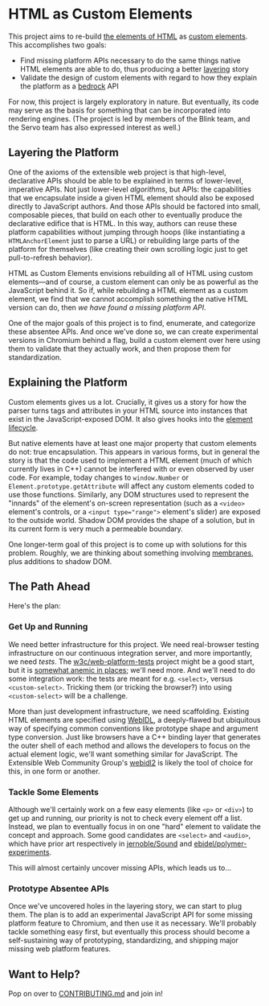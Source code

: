 # HTML as Custom Elements

This project aims to re-build [the elements of HTML](http://www.whatwg.org/specs/web-apps/current-work/multipage/indices.html#elements-3) as [custom elements](http://w3c.github.io/webcomponents/spec/custom/). This accomplishes two goals:

- Find missing platform APIs necessary to do the same things native HTML elements are able to do, thus producing a better [layering](http://infrequently.org/2012/11/layers-of-confusion/) story
- Validate the design of custom elements with regard to how they explain the platform as a [bedrock](http://infrequently.org/2012/04/bedrock/) API

For now, this project is largely exploratory in nature. But eventually, its code may serve as the basis for something that can be incorporated into rendering engines. (The project is led by members of the Blink team, and the Servo team has also expressed interest as well.)

## Layering the Platform

One of the axioms of the extensible web project is that high-level, declarative APIs should be able to be explained in terms of lower-level, imperative APIs. Not just lower-level _algorithms_, but APIs: the capabilities that we encapsulate inside a given HTML element should also be exposed directly to JavaScript authors. And those APIs should be factored into small, composable pieces, that build on each other to eventually produce the declarative edifice that is HTML. In this way, authors can reuse these platform capabilities without jumping through hoops (like instantiating a `HTMLAnchorElement` just to parse a URL) or rebuilding large parts of the platform for themselves (like creating their own scrolling logic just to get pull-to-refresh behavior).

HTML as Custom Elements envisions rebuilding all of HTML using custom elements—and of course, a custom element can only be as powerful as the JavaScript behind it. So if, while rebuilding a HTML element as a custom element, we find that we cannot accomplish something the native HTML version can do, then _we have found a missing platform API_.

One of the major goals of this project is to find, enumerate, and categorize these absentee APIs. And once we've done so, we can create experimental versions in Chromium behind a flag, build a custom element over here using them to validate that they actually work, and then propose them for standardization.

## Explaining the Platform

Custom elements gives us a lot. Crucially, it gives us a story for how the parser turns tags and attributes in your HTML source into instances that exist in the JavaScript-exposed DOM. It also gives hooks into the [element lifecycle](http://w3c.github.io/webcomponents/spec/custom/#custom-element-lifecycle).

But native elements have at least one major property that custom elements do not: true encapsulation. This appears in various forms, but in general the story is that the code used to implement a HTML element (much of which currently lives in C++) cannot be interfered with or even observed by user code. For example, today changes to `window.Number` or `Element.prototype.getAttribute` will affect any custom elements coded to use those functions. Similarly, any DOM structures used to represent the "innards" of the element's on-screen representation (such as a `<video>` element's controls, or a `<input type="range">` element's slider) are exposed to the outside world. Shadow DOM provides the shape of a solution, but in its current form is very much a permeable boundary.

One longer-term goal of this project is to come up with solutions for this problem. Roughly, we are thinking about something involving [membranes](http://soft.vub.ac.be/~tvcutsem/invokedynamic/js-membranes), plus additions to shadow DOM.

## The Path Ahead

Here's the plan:

### Get Up and Running

We need better infrastructure for this project. We need real-browser testing infrastructure on our continuous integration server, and more importantly, we need _tests_. The [w3c/web-platform-tests](https://github.com/w3c/web-platform-tests) project might be a good start, but it is [somewhat anemic in places](https://github.com/w3c/web-platform-tests/tree/13bff083fba249ed260966bca65319b1b35d3f34/html/semantics/forms/the-select-element); we'll need more. And we'll need to do some integration work: the tests are meant for e.g. `<select>`, versus `<custom-select>`. Tricking them (or tricking the browser?) into using `<custom-select>` will be a challenge.

More than just development infrastructure, we need scaffolding. Existing HTML elements are specified using [WebIDL](http://heycam.github.io/webidl/), a deeply-flawed but ubiquitous way of specifying common conventions like prototype shape and argument type conversion. Just like browsers have a C++ binding layer that generates the outer shell of each method and allows the developers to focus on the actual element logic, we'll want something similar for JavaScript. The Extensible Web Community Group's [webidl2](https://www.npmjs.org/package/webidl2) is likely the tool of choice for this, in one form or another.

### Tackle Some Elements

Although we'll certainly work on a few easy elements (like `<p>` or `<div>`) to get up and running, our priority is not to check every element off a list. Instead, we plan to eventually focus in on one "hard" element to validate the concept and approach. Some good candidates are `<select>` and `<audio>`, which have prior art respectively in [jernoble/Sound](https://github.com/jernoble/Sound) and [ebidel/polymer-experiments](http://ebidel.github.io/polymer-experiments/select-element/).

This will almost certainly uncover missing APIs, which leads us to…

### Prototype Absentee APIs

Once we've uncovered holes in the layering story, we can start to plug them. The plan is to add an experimental JavaScript API for some missing platform feature to Chromium, and then use it as necessary. We'll probably tackle something easy first, but eventually this process should become a self-sustaining way of prototyping, standardizing, and shipping major missing web platform features.

## Want to Help?

Pop on over to [CONTRIBUTING.md](https://github.com/dglazkov/html-as-custom-elements/blob/master/CONTRIBUTING.md) and join in!
